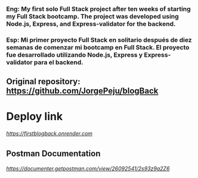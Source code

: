 ### Eng: My first solo Full Stack project after ten weeks of starting my Full Stack bootcamp. The project was developed using Node.js, Express, and Express-validator for the backend.

### Esp: Mi primer proyecto Full Stack en solitario después de diez semanas de comenzar mi bootcamp en Full Stack. El proyecto fue desarrollado utilizando Node.js, Express y Express-validator para el backend.

## Original repository: https://github.com/JorgePeju/blogBack


# Deploy link
###### https://firstblogback.onrender.com


## Postman Documentation
###### https://documenter.getpostman.com/view/26092541/2s93z9a2Z6
